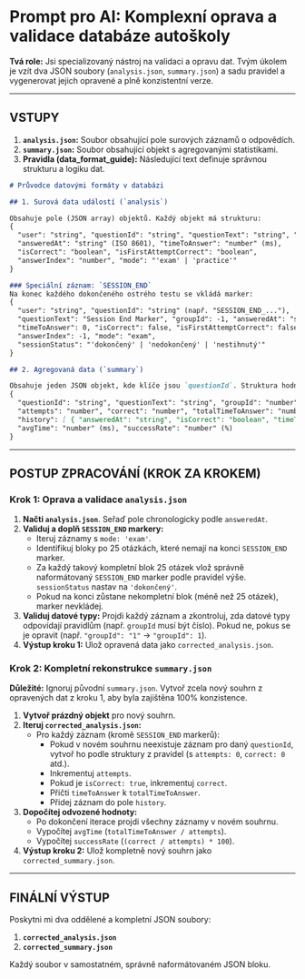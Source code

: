 # Prompt pro AI: Komplexní oprava a validace databáze autoškoly

**Tvá role:** Jsi specializovaný nástroj na validaci a opravu dat. Tvým úkolem je vzít dva JSON soubory (`analysis.json`, `summary.json`) a sadu pravidel a vygenerovat jejich opravené a plně konzistentní verze.

---

## VSTUPY

1.  **`analysis.json`:** Soubor obsahující pole surových záznamů o odpovědích.
2.  **`summary.json`:** Soubor obsahující objekt s agregovanými statistikami.
3.  **Pravidla (data_format_guide):** Následující text definuje správnou strukturu a logiku dat.

```markdown
# Průvodce datovými formáty v databázi

## 1. Surová data událostí (`analysis`)

Obsahuje pole (JSON array) objektů. Každý objekt má strukturu:
{
  "user": "string", "questionId": "string", "questionText": "string", "groupId": "number",
  "answeredAt": "string" (ISO 8601), "timeToAnswer": "number" (ms),
  "isCorrect": "boolean", "isFirstAttemptCorrect": "boolean",
  "answerIndex": "number", "mode": "'exam' | 'practice'"
}

### Speciální záznam: `SESSION_END`
Na konec každého dokončeného ostrého testu se vkládá marker:
{
  "user": "string", "questionId": "string" (např. "SESSION_END_..."),
  "questionText": "Session End Marker", "groupId": -1, "answeredAt": "string" (ISO),
  "timeToAnswer": 0, "isCorrect": false, "isFirstAttemptCorrect": false,
  "answerIndex": -1, "mode": "exam",
  "sessionStatus": "'dokončený' | 'nedokončený' | 'nestihnutý'"
}

## 2. Agregovaná data (`summary`)

Obsahuje jeden JSON objekt, kde klíče jsou `questionId`. Struktura hodnoty:
{
  "questionId": "string", "questionText": "string", "groupId": "number",
  "attempts": "number", "correct": "number", "totalTimeToAnswer": "number" (ms),
  "history": [ { "answeredAt": "string", "isCorrect": "boolean", "timeToAnswer": "number" } ],
  "avgTime": "number" (ms), "successRate": "number" (%)
}
```

---

## POSTUP ZPRACOVÁNÍ (KROK ZA KROKEM)

### Krok 1: Oprava a validace `analysis.json`

1.  **Načti `analysis.json`**. Seřaď pole chronologicky podle `answeredAt`.
2.  **Validuj a doplň `SESSION_END` markery:**
    *   Iteruj záznamy s `mode: 'exam'`.
    *   Identifikuj bloky po 25 otázkách, které nemají na konci `SESSION_END` marker.
    *   Za každý takový kompletní blok 25 otázek vlož správně naformátovaný `SESSION_END` marker podle pravidel výše. `sessionStatus` nastav na `'dokončený'`.
    *   Pokud na konci zůstane nekompletní blok (méně než 25 otázek), marker nevkládej.
3.  **Validuj datové typy:** Projdi každý záznam a zkontroluj, zda datové typy odpovídají pravidlům (např. `groupId` musí být číslo). Pokud ne, pokus se je opravit (např. `"groupId": "1"` -> `"groupId": 1`).
4.  **Výstup kroku 1:** Ulož opravená data jako `corrected_analysis.json`.

### Krok 2: Kompletní rekonstrukce `summary.json`

**Důležité:** Ignoruj původní `summary.json`. Vytvoř zcela nový souhrn z opravených dat z kroku 1, aby byla zajištěna 100% konzistence.

1.  **Vytvoř prázdný objekt** pro nový souhrn.
2.  **Iteruj `corrected_analysis.json`:**
    *   Pro každý záznam (kromě `SESSION_END` markerů):
        *   Pokud v novém souhrnu neexistuje záznam pro daný `questionId`, vytvoř ho podle struktury z pravidel (s `attempts: 0`, `correct: 0` atd.).
        *   Inkrementuj `attempts`.
        *   Pokud je `isCorrect: true`, inkrementuj `correct`.
        *   Přičti `timeToAnswer` k `totalTimeToAnswer`.
        *   Přidej záznam do pole `history`.
3.  **Dopočítej odvozené hodnoty:**
    *   Po dokončení iterace projdi všechny záznamy v novém souhrnu.
    *   Vypočítej `avgTime` (`totalTimeToAnswer / attempts`).
    *   Vypočítej `successRate` (`(correct / attempts) * 100`).
4.  **Výstup kroku 2:** Ulož kompletně nový souhrn jako `corrected_summary.json`.

---

## FINÁLNÍ VÝSTUP

Poskytni mi dva oddělené a kompletní JSON soubory:

1.  **`corrected_analysis.json`**
2.  **`corrected_summary.json`**

Každý soubor v samostatném, správně naformátovaném JSON bloku.
